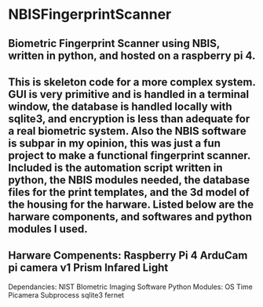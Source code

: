 # NBISFingerprintScanner
Biometric Fingerprint Scanner using NBIS, written in python, and hosted on a raspberry pi 4.
---------------------------------------
This is skeleton code for a more complex system. GUI is very primitive and is handled in a terminal window, the database is handled locally with sqlite3, and encryption is less than adequate for a real biometric system. Also the NBIS software is subpar in my opinion, this was just a fun project to make a functional fingerprint scanner. Included is the automation script written in python, the NBIS modules needed, the database files for the print templates, and the 3d model of the housing for the harware. Listed below are the harware components, and softwares and python modules I used.
---------------------------------------
Harware Compenents:
Raspberry Pi 4
ArduCam pi camera v1
Prism
Infared Light
---------------------------------------
Dependancies:
NIST BIometric Imaging Software
Python Modules:
 OS 
 Time
 Picamera
 Subprocess
 sqlite3
 fernet
